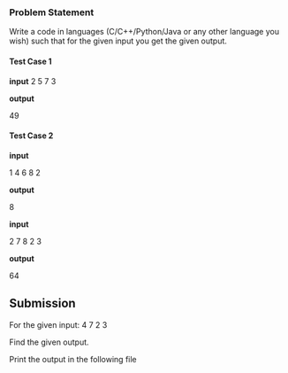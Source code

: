 ### Problem Statement

Write a code in languages (C/C++/Python/Java or any other language you wish) such that for the given input you get the given output.

#### Test Case 1
**input**
2 5 7 3

**output**

49

#### Test Case 2

**input**

1 4 6 8 2


**output**

8


**input**

2 7 8 2 3

**output**

64


## Submission 

For the given input: 4 7 2 3

Find the given output. 

Print the output in the following file
